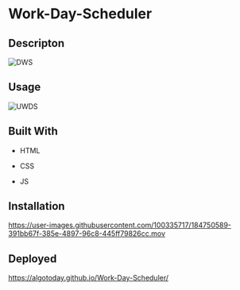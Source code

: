 # Work-Day-Scheduler

## Descripton
![DWS](https://user-images.githubusercontent.com/100335717/184750377-a298dc3a-8bc0-44f4-ae21-64c0e67d770c.png)


## Usage
![UWDS](https://user-images.githubusercontent.com/100335717/184750471-f6f09d1c-1b3b-4c0d-9a7e-0b6bdb4f41c1.png)


## Built With

- HTML

- CSS

- JS

## Installation

https://user-images.githubusercontent.com/100335717/184750589-391bb67f-385e-4897-96c8-445ff79826cc.mov

## Deployed
 https://algotoday.github.io/Work-Day-Scheduler/
 